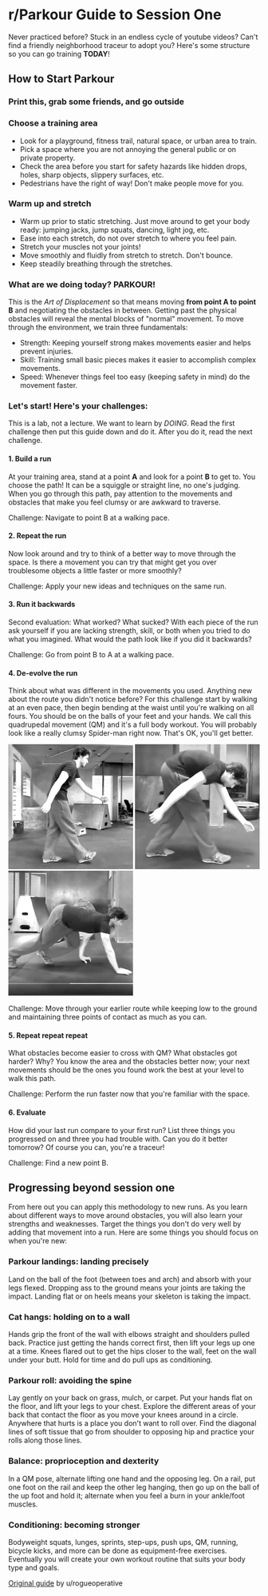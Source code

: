 # r/Parkour Guide to Session One

Never practiced before? Stuck in an endless cycle of youtube videos? Can't find a friendly neighborhood traceur to adopt you? Here's some structure so you can go training **TODAY**!
## How to Start Parkour
### Print this, grab some friends, and go outside

### Choose a training area
- Look for a playground, fitness trail, natural space, or urban area to train.
- Pick a space where you are not annoying the general public or on private property.
- Check the area before you start for safety hazards like hidden drops, holes, sharp objects, slippery surfaces, etc.
- Pedestrians have the right of way! Don't make people move for you.

### Warm up and stretch  
- Warm up prior to static stretching. Just move around to get your body ready: jumping jacks, jump squats, dancing, light jog, etc.
- Ease into each stretch, do not over stretch to where you feel pain.
- Stretch your muscles not your joints!
- Move smoothly and fluidly from stretch to stretch. Don't bounce.
- Keep steadily breathing through the stretches.  

### What are we doing today? **PARKOUR!**  
This is the _Art of Displacement_ so that means moving **from point A to point B** and negotiating the obstacles in between. Getting past the physical obstacles will reveal the mental blocks of "normal" movement. To move through the environment, we train three fundamentals:

- Strength: Keeping yourself strong makes movements easier and helps prevent injuries.
- Skill: Training small basic pieces makes it easier to accomplish complex movements.
- Speed: Whenever things feel too easy (keeping safety in mind) do the movement faster.

### Let's start! Here's your challenges:
This is a lab, not a lecture. We want to learn by _DOING_. Read the first challenge then put this guide down and do it. After you do it, read the next challenge.  

#### 1. Build a run
At your training area, stand at a point **A** and look for a point **B** to get to. You choose the path! It can be a squiggle or straight line, no one's judging. When you go through this path, pay attention to the movements and obstacles that make you feel clumsy or are awkward to traverse.  

Challenge: Navigate to point B at a walking pace.  

#### 2. Repeat the run  
Now look around and try to think of a better way to move through the space. Is there a movement you can try that might get you over troublesome objects a little faster or more smoothly?  

Challenge: Apply your new ideas and techniques on the same run.  

#### 3. Run it backwards  
Second evaluation: What worked? What sucked? With each piece of the run ask yourself if you are lacking strength, skill, or both when you tried to do what you imagined. What would the path look like if you did it backwards?  

Challenge: Go from point B to A at a walking pace.  

#### 4. De-evolve the run  
Think about what was different in the movements you used. Anything new about the route you didn't notice before? For this challenge start by walking at an even pace, then begin bending at the waist until you're walking on all fours. You should be on the balls of your feet and your hands. We call this quadrupedal movement (QM) and it's a full body workout. You will probably look like a really clumsy Spider-man right now. That's OK, you'll get better.  

![](https://github.com/2dklein/r-parkour-session-one/blob/master/devolve1.png?raw=true&) ![](https://github.com/2dklein/r-parkour-session-one/blob/master/devolve2.png?raw=true&) ![](https://github.com/2dklein/r-parkour-session-one/blob/master/devolve3.png?raw=true&)

Challenge: Move through your earlier route while keeping low to the ground and maintaining three points of contact as much as you can.

#### 5. Repeat repeat repeat
What obstacles become easier to cross with QM? What obstacles got harder? Why? You know the area and the obstacles better now; your next movements should be the ones you found work the best at your level to walk this path.  

Challenge: Perform the run faster now that you're familiar with the space.  

#### 6. Evaluate
How did your last run compare to your first run? List three things you progressed on and three you had trouble with. Can you do it better tomorrow? Of course you can, you're a traceur!  

Challenge: Find a new point B.

## Progressing beyond session one
From here out you can apply this methodology to new runs. As you learn about different ways to move around obstacles, you will also learn your strengths and weaknesses. Target the things you don't do very well by adding that movement into a run. Here are some things you should focus on when you're new:
### **Parkour landings**: landing precisely
Land on the ball of the foot (between toes and arch) and absorb with your legs flexed. Dropping ass to the ground means your joints are taking the impact. Landing flat or on heels means your skeleton is taking the impact.
### **Cat hangs**: holding on to a wall
Hands grip the front of the wall with elbows straight and shoulders pulled back. Practice just getting the hands correct first, then lift your legs up one at a time. Knees flared out to get the hips closer to the wall, feet on the wall under your butt. Hold for time and do pull ups as conditioning.
### **Parkour roll**: avoiding the spine
Lay gently on your back on grass, mulch, or carpet. Put your hands flat on the floor, and lift your legs to your chest. Explore the different areas of your back that contact the floor as you move your knees around in a circle. Anywhere that hurts is a place you don't want to roll over. Find the diagonal lines of soft tissue that go from shoulder to opposing hip and practice your rolls along those lines.
### **Balance**: proprioception and dexterity
In a QM pose, alternate lifting one hand and the opposing leg. On a rail, put one foot on the rail and keep the other leg hanging, then go up on the ball of the up foot and hold it; alternate when you feel a burn in your ankle/foot muscles.
### **Conditioning**: becoming stronger
Bodyweight squats, lunges, sprints, step-ups, push ups, QM, running, bicycle kicks, and more can be done as equipment-free exercises. Eventually you will create your own workout routine that suits your body type and goals.

[Original guide](https://i.imgur.com/t5D7HrM.jpg) by u/rogueoperative
